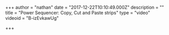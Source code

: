 +++
author = "nathan"
date = "2017-12-22T10:10:49.000Z"
description = ""
title = "Power Sequencer: Copy, Cut and Paste strips"
type = "video"
videoid = "B-izEvkawUg"

+++

